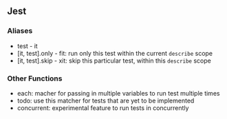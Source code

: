 ## Jest

### Aliases
- test - it
- [it, test].only - fit: run only this test within the current `describe` scope
- [it, test].skip - xit: skip this particular test, within this `describe` scope

### Other Functions
- each: macher for passing in multiple variables to run test multiple times
- todo: use this matcher for tests that are yet to be implemented
- concurrent: experimental feature to run tests in concurrently
